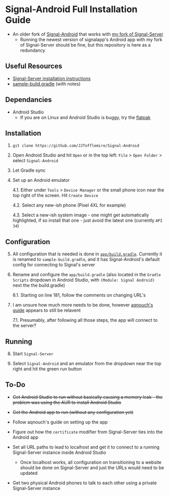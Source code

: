 # Signal-Android Full Installation Guide

- An older fork of [Signal-Android](https://github.com/signalapp/Signal-Android) that works with [my fork of Signal-Server](https://github.com/JJTofflemire/Signal-Server) 
  - Running the newest version of signalapp's Android app with my fork of Signal-Server should be fine, but this repository is here as a redundancy

## Useful Resources

- [Signal-Server installation instructions](https://github.com/JJTofflemire/Signal-Server)
- [sample-build.gradle](app/sample-build.gradle) (with notes)

## Dependancies

- Android Studio
  - If you are on Linux and Android Studio is buggy, try the [flatpak](https://flathub.org/apps/com.google.AndroidStudio)

## Installation

1. `git clone https://github.com/JJTofflemire/Signal-Android`

2. Open Android Studio and hit `Open` or in the top left: `File` > `Open Folder` > select `Signal-Android`

3. Let Gradle sync

4. Set up an Android emulator

    4.1. Either under `Tools` > `Device Manager` or the small phone icon near the top right of the screen. Hit `Create Device`

    4.2. Select any new-ish phone (Pixel 4XL for example)

    4.3. Select a new-ish system image - one might get automatically highlighted, if so install that one - just avoid the latest one (currently `API 34`)

## Configuration

5. All configuration that is needed is done in [`app/build.gradle`](app/sample-build.gradle). Currently it is renamed to `sample-build.gradle`, and it has Signal-Android's default config for connecting to Signal's server

6. Rename and configure the `app/build.gradle` (also located in the `Gradle Scripts` dropdown in Android Studio, with `(Module: Signal Android)` next the the build.gradle)

    6.1. Starting on line 181, follow the comments on changing URL's

7. I am unsure how much more needs to be done, however [aqnouch's guide](https://github.com/aqnouch/Signal-Setup-Guide/tree/master/signal-android) appears to still be relavent

    7.1. Presumably, after following all those steps, the app will connect to the server?

## Running

8. Start `Signal-Server`

9. Select `Signal-Android` and an emulator from the dropdown near the top right and hit the green run button

## To-Do

- ~~Get Android Studio to run without basically causing a memory leak - the problem was using the AUR to install Android Studio~~

- ~~Get the Android app to run (without any configuration yet)~~

- Follow aqnouch's guide on setting up the app

- Figure out how the `certificate` modifier from Signal-Server ties into the Android app

- Set all URL paths to lead to localhost and get it to connect to a running Signal-Server instance inside Android Studio

  - Once localhost works, all configuration on transitioning to a website should be done on Signal-Server and just the URLs would need to be updated

- Get two physical Android phones to talk to each other using a private Signal-Server instance